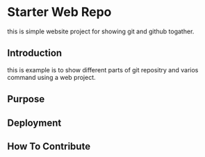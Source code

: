 # Starter Web Repo

this is simple website project for showing git and github togather.

## Introduction

this is example is to show different parts of git repositry and varios command using a web project.

## Purpose

## Deployment

## How To Contribute